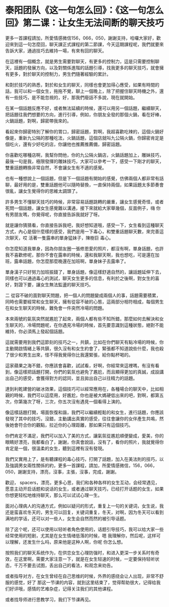 # 泰阳团队《这一句怎么回》：《这一句怎么回》第二课：让女生无法间断的聊天技巧

更多一首課程請加，所愛情感微信156，066，050，謝謝支持，哈囉大家好，歡迎來到這一句怎麼回，聊天課正式課程的第二節課，今天這期課程呢，我們就要來告訴大家，通過技巧去維持一場，有來有回的聊天。

在這裡有一個概念，就是男生需要對聊天，有更多的控制力，這是只需要控制聊天，話題的發展方向，以及對關係進階的話題引導，找我更多的聊天技巧，就會擁有更多，對於聊天的控制力，男生們隨著經驗的累計。

和對於技巧的熟悉，對於和女生的聊天，同樣也會更加得心應受，如果有時間的話，我可以和一個女生，拖拖不覺，聊上一個晚上，除了把握住聊天時機之外，還有一些技巧，是不能忽視的，好，那我們廢話不多說，現在就開始。

在某一個話題反應不好，或者無法延續的時候，還可以用另一個話題，繼續聊天，把話題往我們想要的方向，進行引導，例如，你朋友全發的那個火鍋，看在好棒，火鍋話題，對啊，歸密帶我來的。

看起來你歸密特別了解你的胃口，歸密話題，對啊，我超喜歡吃辣的，這個火鍋好像是，重新九公隔的那種吃法，火鍋話題，這個店就叫九公隔火鍋，你歸密肯定是個吃火，還有少好吃的店，你讓他也推薦推薦備，歸密話題。

你喜歡吃哪種店啊，我幫你問他，你的九公隔火鍋店，火鍋話題加上，雕妹技巧，最後一句是我，極限發揮的雕妹技巧，大家可以參考一下，感受一下剛才的聊天，雙重話題轉換非常自然，不會讓女生有不適的感覺。

也有一種想說上一個話題，但是下一個話題有開始的感覺，仿佛兩個人都非常有話聊，最好用的是，雙重話題他可以隨時替換，一直保持兩個，如果話題太多節奏會很亂，讓女生覺得你的思維太調頭了。

許多男生不懂聊天技巧的時候，非常容易話題跳轉的嚴重，讓女生感覺奇怪，或者死問一個話題，讓女生感覺難以溝通，接下來就給大家舉幾個，反面例子，嗨 你有男朋友嗎，你覺得呢，你直接告訴我就好了呀。

就是讓你猜猜看，你直接告訴我吧，我好想知道哦，感受一下，女生看到這種聊天方式，內心是個什麼樣的感受，我們是用一下毒心，和雙重話題聊天數，來完善這次聊天，哎 活著一隻露串的單身猛妹子，陳樹巨 毒心。

你怎麼知道我單身，因為你朋友圈一張修恩愛的照片，都沒有啊，單身話題，也許我不喜歡修呢，那你不會在露串的時候，還和我聊天啊，我也想吃，可是還在加班，露串話題，你怎麼那麼晚還在加班啊，單身妹子去露串了。

單身漢子只好努力加班振錢了，單身話題，像這樣舒適自然的，讓話題延伸下去，同樣也可以通過毒心的測試，聊天女生更多的信息，有利於之後啊，對女生的喜好，對證下要，讓女生無法監盪的聊天技巧。

二 從容不破的面對聊天問題，把一個人的問題變成兩個人的事，話題需要積累，同時也需要經常和女生聊天，擁有從容不破的心態，這兩部分相符相成，每個男生在和女生聊天的時候，難免會一件突然冷場的問題。

本來兩號的氣氛突然就尷尬了起來，兩個人都有些不知所錯，那麼如何去解決和女生聊天的，冷場問題呢，在你遇見冷場的時候，首先要意識到這種狀態，絕對不能維持，你必須馬上發起個話題。

這就需要用到我們這節刻的技巧之一，共鎮，比如在你們聊天有點冷場的時候，你主動開啟情緒上等共鎮，很久沒有和女生約會了，緊張都不知道說些什麼，我也殺了很少和男生出來，怪不得我覺得你比我還緊張，給你點杯喝的。

這家蘋果之海不錯，你應該會喜歡，試試看，好啊，你經常來這裡嗎，有沒有看到，像這樣把話題打開，你們的氣氛也避免了尷尬，而且顯得更加的真誠，成設講出自己的感受，會獲得對方的認同，並且拋出自己以往精力的話題。

達到利乾建營的破冰效果，這個技巧可以經常應用在，各種場合的聊天中，比如相親的時候，我們可以這麼用，好尷尬，你也是被大媽硬低出來的吧，對啊，都第五次，你第幾次了呀，三次，你五次沒有遇見一個看得上演的。

像這樣話題打開，場面恢復和諧，我們可以繼續輕鬆的和女生，進行話題，你應該發現了其中的技巧，沒錯，主動講出真實的感受，往往會讓你的女伴產生共鳴，然後她會符合你的觀點，拉近你的心理距離，那如果只有這個技巧。

你們肯定不滿足，我們可以加入了美的方式，讓氣氛從尷尬順便變成，愛美，你的眼睛好漂亮，我都看白了，謝謝，你真會說話，沒有了，看你的照片，我就覺得你肯定是一個，很溫柔的女生，聽到這裡有沒有發現。

我們又實用上了，是有聽課程的毒心技巧，打開了話題，加入在美法則的技巧，以及強調男女兩性關係的約，更多一首課程，請加，所愛情感微信，156，066，050，謝謝支持，漂亮，沒事，主張，沒事，完成，謝謝。

歡迎， spacers，漂亮，更多心思，我们和各种各样的女生互动，会经常遇见，愿意主动开启话题和说话的女生，或者通过聊天技巧，已经打开话题的女生，如果你想更轻松地维持聊天，那么可以试试心理一生。

面对心理病人的沟通方式，例如以疑问的形式，重复上一句的关键词，女生说，我还是蛮喜欢冬天的，男生可以回复，关键词重复，冬天，对啊，因为冬天可以看到满地的学话，还可以对一些人，女生会自然而然的被引导话题。

除了这个呢，还可以使用以轻听者角色使用的，话题引导技巧，我可以给大家一些经常使用的短剧，尤其是在女生情绪低落的时候，嗯 我理解你，然后呢，这样可以理解，还发生什么吗，原来他是这种人啊，你呢 你怎么想。

按照我们的聊天系统作为，在供恋女生心理防强时，和进入更深一步关系时有奇效，在这里啊，需要大家注意一下，就是在女生轻速的时候，一定要保持轻听状态，千万不要去试图，丢出自己的看法，和观念来劝告。

或者指导对方，在女生曾经在自己思维的时候，外界的感绕会让人出现，非常不舒服的感觉，好了 那这一节课的内容，就到这里结束了，觉得帮助很大，记得给我们好评哦，感情的艺难杂症，记得关注我们的其他课程。

或者找导师进行思教学习，我们下节课再见。